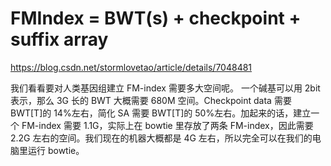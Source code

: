 # FMIndex = BWT(s) + checkpoint + suffix array

https://blog.csdn.net/stormlovetao/article/details/7048481

我们看看要对人类基因组建立 FM-index 需要多大空间呢。
一个碱基可以用 2bit 表示，那么 3G 长的 BWT 大概需要 680M 空间。Checkpoint data 需要 BWT[T]的 14%左右，简化 SA 需要 BWT[T]的 50%左右。加起来的话，建立一个 FM-index 需要 1.1G，实际上在 bowtie 里存放了两条 FM-index，因此需要 2.2G 左右的空间。我们现在的机器大概都是 4G 左右，所以完全可以在我们的电脑里运行 bowtie。
